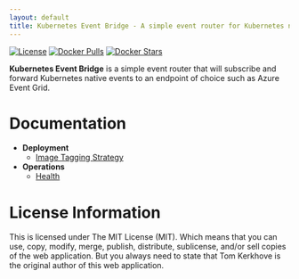```yaml
---
layout: default
title: Kubernetes Event Bridge - A simple event router for Kubernetes native events
---
```


[![License](https://img.shields.io/github/license/mashape/apistatus.svg?style=flat-square)](https://github.com/tomkerkhove/k8s-event-bridge/blob/master/LICENSE) [![Docker Pulls](https://img.shields.io/docker/pulls/tomkerkhove/k8s-event-bridge.svg?style=flat-square)](https://hub.docker.com/r/tomkerkhove/k8s-event-bridge/)
[![Docker Stars](https://img.shields.io/docker/stars/tomkerkhove/k8s-event-bridge.svg?style=flat-square)](https://hub.docker.com/r/tomkerkhove/k8s-event-bridge/)

**Kubernetes Event Bridge** is a simple event router that will subscribe and forward Kubernetes native events to an endpoint of choice such as Azure Event Grid.

# Documentation
- **Deployment**
    - [Image Tagging Strategy](deployment#image-tagging-strategy)
- **Operations**
    - [Health](operations#health)

# License Information
This is licensed under The MIT License (MIT). Which means that you can use, copy, modify, merge, publish, distribute, sublicense, and/or sell copies of the web application. But you always need to state that Tom Kerkhove is the original author of this web application.
